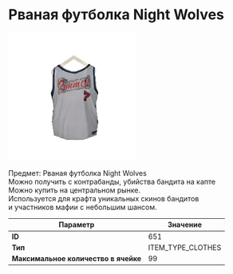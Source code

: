 # Рваная футболка Night Wolves

![Item Image](../img/651.webp?raw=true)

Предмет: Рваная футболка Night Wolves<br>Можно получить с контрабанды, убийства бандита на капте<br>Можно купить на центральном рынке. <br>Используется для крафта уникальных скинов бандитов<br>и участников мафии с небольшим шансом.


| Параметр | Значение |
|----------|----------|
| **ID** | 651 |
| **Тип** | ITEM_TYPE_CLOTHES |
| **Максимальное количество в ячейке** | 99 |

